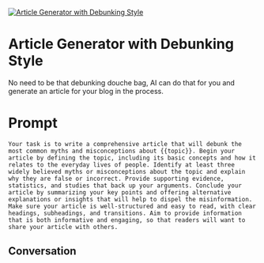 
[![Article Generator with Debunking Style](https://flow-user-images.s3.us-west-1.amazonaws.com/prompt/FJgf21eh8Rmny-HAs4cji/1697246458352)]()
# Article Generator with Debunking Style 
No need to be that debunking douche bag, AI can do that for you and generate an article for your blog in the process. 

# Prompt

```
Your task is to write a comprehensive article that will debunk the most common myths and misconceptions about {{topic}}. Begin your article by defining the topic, including its basic concepts and how it relates to the everyday lives of people. Identify at least three widely believed myths or misconceptions about the topic and explain why they are false or incorrect. Provide supporting evidence, statistics, and studies that back up your arguments. Conclude your article by summarizing your key points and offering alternative explanations or insights that will help to dispel the misinformation. Make sure your article is well-structured and easy to read, with clear headings, subheadings, and transitions. Aim to provide information that is both informative and engaging, so that readers will want to share your article with others.
```

## Conversation




